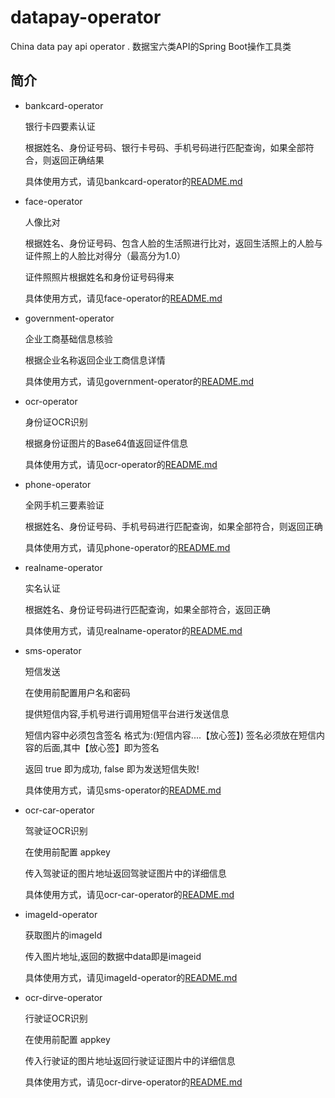 # datapay-operator
China data pay api operator .
数据宝六类API的Spring Boot操作工具类

## 简介

* bankcard-operator

    银行卡四要素认证
    
    根据姓名、身份证号码、银行卡号码、手机号码进行匹配查询，如果全部符合，则返回正确结果
    
    具体使用方式，请见bankcard-operator的[README.md](https://github.com/liumapp/datapay-operator/tree/master/bankcard-operator)
    
* face-operator

    人像比对
    
    根据姓名、身份证号码、包含人脸的生活照进行比对，返回生活照上的人脸与证件照上的人脸比对得分（最高分为1.0）
    
    证件照照片根据姓名和身份证号码得来
    
    具体使用方式，请见face-operator的[README.md](https://github.com/liumapp/datapay-operator/tree/master/face-operator)
    
* government-operator

    企业工商基础信息核验
    
    根据企业名称返回企业工商信息详情
    
    具体使用方式，请见government-operator的[README.md](https://github.com/liumapp/datapay-operator/tree/master/government-operator)
    
* ocr-operator

    身份证OCR识别
    
    根据身份证图片的Base64值返回证件信息
    
    具体使用方式，请见ocr-operator的[README.md](https://github.com/liumapp/datapay-operator/tree/master/ocr-operator)
    
* phone-operator

    全网手机三要素验证
    
    根据姓名、身份证号码、手机号码进行匹配查询，如果全部符合，则返回正确
    
    具体使用方式，请见phone-operator的[README.md](https://github.com/liumapp/datapay-operator/tree/master/phone-operator)
    
* realname-operator

    实名认证
    
    根据姓名、身份证号码进行匹配查询，如果全部符合，返回正确
    
    具体使用方式，请见realname-operator的[README.md](https://github.com/liumapp/datapay-operator/tree/master/realname-operator)
    
    
    
* sms-operator

    短信发送
    
    在使用前配置用户名和密码
    
    提供短信内容,手机号进行调用短信平台进行发送信息
    
    短信内容中必须包含签名 格式为:(短信内容....【放心签】) 签名必须放在短信内容的后面,其中【放心签】即为签名
    
    返回 true 即为成功, false 即为发送短信失败!

    具体使用方式，请见sms-operator的[README.md](https://github.com/liumapp/datapay-operator/tree/master/sms-operator)

* ocr-car-operator

    驾驶证OCR识别
    
    在使用前配置 appkey
    
    传入驾驶证的图片地址返回驾驶证图片中的详细信息
    
    具体使用方式，请见ocr-car-operator的[README.md](https://github.com/liumapp/datapay-operator/tree/master/ocr-car-operator)


* imageId-operator

    获取图片的imageId
    
    传入图片地址,返回的数据中data即是imageid

    具体使用方式，请见imageId-operator的[README.md](https://github.com/liumapp/datapay-operator/tree/master/imageid-operator)

* ocr-dirve-operator

    行驶证OCR识别 
    
    在使用前配置 appkey

    传入行驶证的图片地址返回行驶证证图片中的详细信息
    
    具体使用方式，请见ocr-dirve-operator的[README.md](https://github.com/liumapp/datapay-operator/tree/master/ocr-dirve-operator)